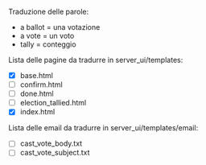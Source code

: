 Traduzione delle parole:
- a ballot = una votazione
- a vote = un voto
- tally = conteggio

Lista delle pagine da tradurre in server_ui/templates:
- [x] base.html
- [ ] confirm.html
- [ ] done.html
- [ ] election_tallied.html
- [X] index.html

Lista delle email da tradurre in server_ui/templates/email:
- [ ] cast_vote_body.txt
- [ ] cast_vote_subject.txt
